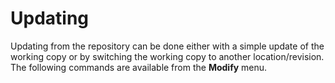 # Updating

Updating from the repository can be done either with a simple update of
the working copy or by switching the working copy to another
location/revision. The following commands are available from the
**Modify** menu.
